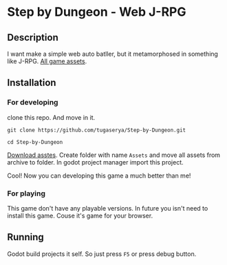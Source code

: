 # Step by Dungeon - Web J-RPG
## Description
I want make a simple web auto batller, but it metamorphosed in something like J-RPG.
[All game assets](https://trevor-pupkin.itch.io/tech-dungeon-roguelite).

## Installation

### For developing
clone this repo. And move in it.

```
git clone https://github.com/tugaserya/Step-by-Dungeon.git

cd Step-by-Dungeon
```
[Download asstes](https://trevor-pupkin.itch.io/tech-dungeon-roguelite).
Create folder with name `Assets` and move all assets from archive to folder.
In godot project manager import this project.

Cool! Now you can developing this game a much better than me!

### For playing

This game don't have any playable versions. In future you isn't need to install this game. Couse it's game for your browser.

## Running

Godot build projects it self. So just press `F5` or press debug button.
